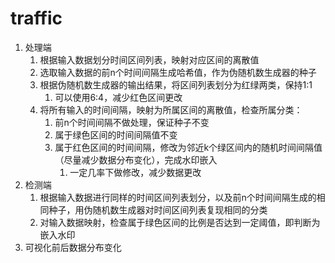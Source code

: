 # traffic
1. 处理端
	1. 根据输入数据划分时间区间列表，映射对应区间的离散值
	2. 选取输入数据的前n个时间间隔生成哈希值，作为伪随机数生成器的种子
	3. 根据伪随机数生成器的输出结果，将区间列表划分为红绿两类，保持1:1
		1. 可以使用6:4，减少红色区间更改
	4. 将所有输入的时间间隔，映射为所属区间的离散值，检查所属分类：
		1. 前n个时间间隔不做处理，保证种子不变
		2. 属于绿色区间的时间间隔值不变
		3. 属于红色区间的时间间隔，修改为邻近k个绿区间内的随机时间间隔值（尽量减少数据分布变化），完成水印嵌入
			1. 一定几率下做修改，减少数据更改
2. 检测端
	1. 根据输入数据进行同样的时间区间列表划分，以及前n个时间间隔生成的相同种子，用伪随机数生成器对时间区间列表复现相同的分类
	2. 对输入数据映射，检查属于绿色区间的比例是否达到一定阈值，即判断为嵌入水印
3. 可视化前后数据分布变化

